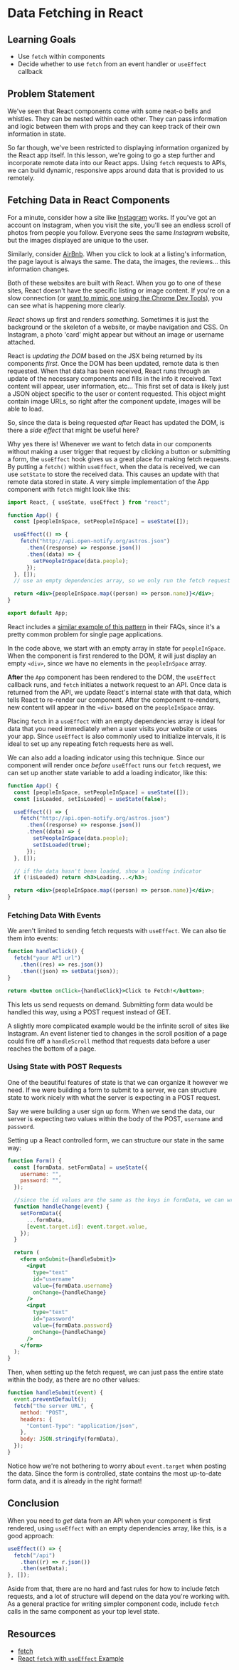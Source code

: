 # Data Fetching in React

## Learning Goals

- Use `fetch` within components
- Decide whether to use `fetch` from an event handler or `useEffect` callback

## Problem Statement

We've seen that React components come with some neat-o bells and whistles. They
can be nested within each other. They can pass information and logic between
them with props and they can keep track of their own information in state.

So far though, we've been restricted to displaying information organized by the
React app itself. In this lesson, we're going to go a step further and
incorporate remote data into our React apps. Using `fetch` requests to APIs, we
can build dynamic, responsive apps around data that is provided to us remotely.

## Fetching Data in React Components

For a minute, consider how a site like [Instagram][insta] works. If you've got
an account on Instagram, when you visit the site, you'll see an endless scroll
of photos from people you follow. Everyone sees the same _Instagram_ website,
but the images displayed are unique to the user.

Similarly, consider [AirBnb][airbnb]. When you click to look at a listing's
information, the page layout is always the same. The data, the images, the
reviews... this information changes.

Both of these websites are built with React. When you go to one of these sites,
React doesn't have the specific listing or image content. If you're on a slow
connection (or [want to mimic one using the Chrome Dev Tools][fake3g]), you can
see what is happening more clearly.

_React_ shows up first and renders _something_. Sometimes it is just the
background or the skeleton of a website, or maybe navigation and CSS. On
Instagram, a photo 'card' might appear but without an image or username
attached.

React is _updating the DOM_ based on the JSX being returned by its components
_first_. Once the DOM has been updated, remote data is then requested. When that
data has been received, React runs through an update of the necessary components
and fills in the info it received. Text content will appear, user information,
etc... This first set of data is likely just a JSON object specific to the user
or content requested. This object might contain image URLs, so right after the
component update, images will be able to load.

So, since the data is being requested _after_ React has updated the DOM,
is there a _side effect_ that might be useful here?

Why yes there is! Whenever we want to fetch data in our components without
making a user trigger that request by clicking a button or submitting a form,
the `useEffect` hook gives us a great place for making fetch requests. By
putting a `fetch()` within `useEffect`, when the data is received, we can use
`setState` to store the received data. This causes an update with that remote
data stored in state. A very simple implementation of the App component with
`fetch` might look like this:

```jsx
import React, { useState, useEffect } from "react";

function App() {
  const [peopleInSpace, setPeopleInSpace] = useState([]);

  useEffect(() => {
    fetch("http://api.open-notify.org/astros.json")
      .then((response) => response.json())
      .then((data) => {
        setPeopleInSpace(data.people);
      });
  }, []);
  // use an empty dependencies array, so we only run the fetch request ONCE

  return <div>{peopleInSpace.map((person) => person.name)}</div>;
}

export default App;
```

React includes a [similar example of this pattern][react ajax] in their FAQs,
since it's a pretty common problem for single page applications.

In the code above, we start with an empty array in state for `peopleInSpace`.
When the component is first rendered to the DOM, it will just display an empty
`<div>`, since we have no elements in the `peopleInSpace` array.

**After** the `App` component has been rendered to the DOM, the `useEffect`
callback runs, and `fetch` initiates a network request to an API. Once data is
returned from the API, we update React's internal state with that data, which
tells React to re-render our component. After the component re-renders, new
content will appear in the `<div>` based on the `peopleInSpace` array.

Placing `fetch` in a `useEffect` with an empty dependencies array is ideal for
data that you need immediately when a user visits your website or uses your app.
Since `useEffect` is also commonly used to initialize intervals, it is ideal to
set up any repeating fetch requests here as well.

We can also add a loading indicator using this technique. Since our component
will render once _before_ `useEffect` runs our `fetch` request, we can set up
another state variable to add a loading indicator, like this:

```jsx
function App() {
  const [peopleInSpace, setPeopleInSpace] = useState([]);
  const [isLoaded, setIsLoaded] = useState(false);

  useEffect(() => {
    fetch("http://api.open-notify.org/astros.json")
      .then((response) => response.json())
      .then((data) => {
        setPeopleInSpace(data.people);
        setIsLoaded(true);
      });
  }, []);

  // if the data hasn't been loaded, show a loading indicator
  if (!isLoaded) return <h3>Loading...</h3>;

  return <div>{peopleInSpace.map((person) => person.name)}</div>;
}
```

### Fetching Data With Events

We aren't limited to sending fetch requests with `useEffect`. We can also tie
them into events:

```jsx
function handleClick() {
  fetch("your API url")
    .then((res) => res.json())
    .then((json) => setData(json));
}

return <button onClick={handleClick}>Click to Fetch!</button>;
```

This lets us send requests on demand. Submitting form data would be handled this
way, using a POST request instead of GET.

A slightly more complicated example would be the infinite scroll of sites like
Instagram. An event listener tied to changes in the scroll position of a page
could fire off a `handleScroll` method that requests data before a user reaches
the bottom of a page.

### Using State with POST Requests

One of the beautiful features of state is that we can organize it however we
need. If we were building a form to submit to a server, we can structure state
to work nicely with what the server is expecting in a POST request.

Say we were building a user sign up form. When we send the data, our server is
expecting two values within the body of the POST, `username` and `password`.

Setting up a React controlled form, we can structure our state in the same way:

```jsx
function Form() {
  const [formData, setFormData] = useState({
    username: "",
    password: "",
  });

  //since the id values are the same as the keys in formData, we can write an abstract setFormData here
  function handleChange(event) {
    setFormData({
      ...formData,
      [event.target.id]: event.target.value,
    });
  }

  return (
    <form onSubmit={handleSubmit}>
      <input
        type="text"
        id="username"
        value={formData.username}
        onChange={handleChange}
      />
      <input
        type="text"
        id="password"
        value={formData.password}
        onChange={handleChange}
      />
    </form>
  );
}
```

Then, when setting up the fetch request, we can just pass the entire state
within the body, as there are no other values:

```jsx
function handleSubmit(event) {
  event.preventDefault();
  fetch("the server URL", {
    method: "POST",
    headers: {
      "Content-Type": "application/json",
    },
    body: JSON.stringify(formData),
  });
}
```

Notice how we're not bothering to worry about `event.target` when posting the
data. Since the form is controlled, state contains the most up-to-date form
data, and it is already in the right format!

## Conclusion

When you need to _get_ data from an API when your component is first rendered,
using `useEffect` with an empty dependencies array, like this, is a good
approach:

```js
useEffect(() => {
  fetch("/api")
    .then((r) => r.json())
    .then(setData);
}, []);
```

Aside from that, there are no hard and fast rules for how to include fetch
requests, and a lot of structure will depend on the data you're working with. As
a general practice for writing simpler component code, include `fetch` calls in
the same component as your top level state.

## Resources

- [fetch](https://developer.mozilla.org/en-US/docs/Web/API/Fetch_API/Using_Fetch)
- [React `fetch` with `useEffect` Example][react ajax]

[insta]: https://www.instagram.com/
[airbnb]: https://airbnb.com/
[fake3g]: https://developer.chrome.com/docs/devtools/network/reference#throttling
[react ajax]: https://reactjs.org/docs/faq-ajax.html#example-using-ajax-results-to-set-local-state
